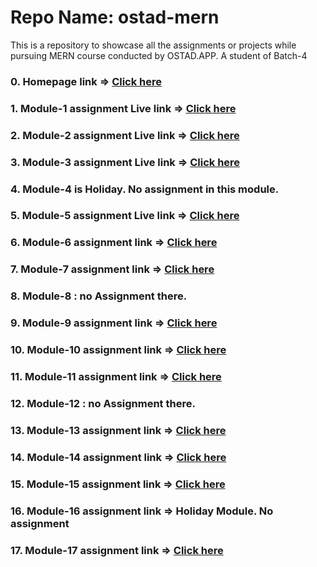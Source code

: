 # Repo Name: ostad-mern
This is a repository to showcase all the assignments or projects while pursuing MERN course conducted by OSTAD.APP. A student of Batch-4
### 0. Homepage link => <a href="https://ramrachai.github.io/ostad-mern/"> Click here </a>
### 1. Module-1 assignment Live link => <a href="https://ramrachai.github.io/ostad-mern/module1/index.html"> Click here </a>
### 2. Module-2 assignment Live link => <a href="https://ramrachai.github.io/ostad-mern/module2/index.html"> Click here </a>
### 3. Module-3 assignment Live link => <a href="https://ramrachai.github.io/ostad-mern/module3/index.html"> Click here </a>
### 4. Module-4 is Holiday. No assignment in this module. 
### 5. Module-5 assignment Live link => <a href="https://ramrachai.github.io/ostad-mern/module5/index.html"> Click here </a>
### 6. Module-6 assignment link => <a href="https://github.com/Ramrachai/ostad-mern/tree/main/module6"> Click here </a>
### 7. Module-7 assignment link => <a href="https://github.com/Ramrachai/ostad-mern/tree/main/module7"> Click here </a>
### 8. Module-8 : no Assignment there. 
### 9. Module-9 assignment link => <a href="https://github.com/Ramrachai/ostad-mern/tree/main/module9"> Click here </a>
### 10. Module-10 assignment link => <a href="https://github.com/Ramrachai/ostad-mern/tree/main/module10"> Click here </a>
### 11. Module-11 assignment link => <a href="https://github.com/Ramrachai/ostad-mern/tree/main/module11"> Click here </a>
### 12. Module-12 : no Assignment there. 
### 13. Module-13 assignment link => <a href="https://github.com/Ramrachai/ostad-mern/tree/main/module13"> Click here </a>
### 14. Module-14 assignment link => <a href="https://github.com/Ramrachai/ostad-mern/tree/main/module14"> Click here </a>
### 15. Module-15 assignment link => <a href="https://github.com/Ramrachai/ostad-mern/tree/main/module15"> Click here </a>
### 16. Module-16 assignment link => Holiday Module. No assignment
### 17. Module-17 assignment link => <a href="https://github.com/Ramrachai/ostad-mern/tree/main/module17/backend/models"> Click here </a>

